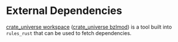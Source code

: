 # External Dependencies

[crate_universe workspace](crate_universe_workspace.md) ([crate_universe bzlmod](crate_universe_bzlmod.md)) is a tool built into `rules_rust` that can be used to fetch dependencies.
